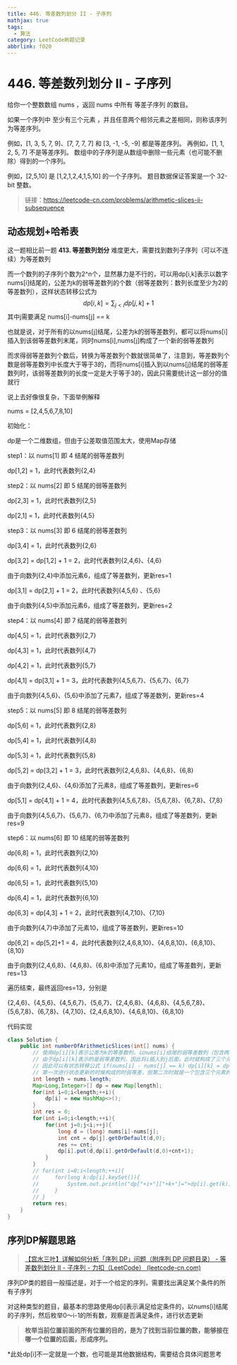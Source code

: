 ```yaml
---
title: 446. 等差数列划分 II - 子序列
mathjax: true
tags:
  - 算法
category: LeetCode刷题记录
abbrlink: f020
---
```

# 446. 等差数列划分 II - 子序列

给你一个整数数组 nums ，返回 nums 中所有 等差子序列 的数目。

如果一个序列中 至少有三个元素 ，并且任意两个相邻元素之差相同，则称该序列为等差序列。

例如，[1, 3, 5, 7, 9]、[7, 7, 7, 7] 和 [3, -1, -5, -9] 都是等差序列。
再例如，[1, 1, 2, 5, 7] 不是等差序列。
数组中的子序列是从数组中删除一些元素（也可能不删除）得到的一个序列。

例如，[2,5,10] 是 [1,2,1,2,4,1,5,10] 的一个子序列。
题目数据保证答案是一个 32-bit 整数。

> 链接：https://leetcode-cn.com/problems/arithmetic-slices-ii-subsequence

<!-- more -->

## 动态规划+哈希表

这一题相比前一题 **413. 等差数列划分** 难度更大，需要找到数列子序列（可以不连续）为等差数列

而一个数列的子序列个数为2^n个，显然暴力是不行的，可以用dp[i,k]表示以数字nums[i]结尾的，公差为k的弱等差数列的个数（弱等差数列：数列长度至少为2的等差数列），这样状态转移公式为
$$
dp[i,k] = \sum_{j<i}{dp[j,k]+1}
$$
其中j需要满足 nums[i]-nums[j] == k

也就是说，对于所有的以nums[j]结尾，公差为k的弱等差数列，都可以将nums[i]插入到该弱等差数列末尾，同时nums[i],nums[j]构成了一个新的弱等差数列

而求得弱等差数列个数后，转换为等差数列个数就很简单了，注意到，等差数列个数是弱等差数列中长度大于等于3的，而将nums[i]插入到以nums[j]结尾的弱等差数列时，该弱等差数列的长度一定是大于等于3的，因此只需要统计这一部分的值就行

说上去好像很复杂，下面举例解释

nums = [2,4,5,6,7,8,10]

初始化：

dp是一个二维数组，但由于公差取值范围太大，使用Map存储

step1：以 nums[1] 即 4 结尾的弱等差数列

dp[1,2] = 1，此时代表数列{2,4}

step2：以 nums[2] 即 5 结尾的弱等差数列

dp[2,3] = 1，此时代表数列{2,5}

dp[2,1] = 1，此时代表数列{4,5}

step3：以 nums[3] 即 6 结尾的弱等差数列

dp[3,4] = 1，此时代表数列{2,6}

dp[3,2] = dp[1,2] + 1 = 2，此时代表数列{2,4,6}、{4,6}

由于向数列{2,4}中添加元素6，组成了等差数列，更新res=1

dp[3,1] = dp[2,1] + 1 = 2，此时代表数列{4,5,6} 、{5,6}

由于向数列{4,5}中添加元素6，组成了等差数列，更新res=2

step4：以 nums[4] 即 7 结尾的弱等差数列

dp[4,5] = 1，此时代表数列{2,7}

dp[4,3] = 1，此时代表数列{4,7}

dp[4,2] = 1，此时代表数列{5,7}

dp[4,1] = dp[3,1] + 1 = 3，此时代表数列{4,5,6,7}、{5,6,7}、{6,7}

由于向数列{4,5,6}、{5,6}中添加了元素7，组成了等差数列，更新res=4

step5：以 nums[5] 即 8 结尾的弱等差数列

dp[5,6] = 1，此时代表数列{2,8}

dp[5,4] = 1，此时代表数列{4,8}

dp[5,3] = 1，此时代表数列{5,8}

dp[5,2] = dp[3,2] + 1 = 3，此时代表数列{2,4,6,8}、{4,6,8}、{6,8}

由于向数列{2,4,6}、{4,6}添加了元素8，组成了等差数列，更新res=6

dp[5,1] = dp[4,1] + 1 = 4，此时代表数列{4,5,6,7,8}、{5,6,7,8}、{6,7,8}、{7,8}

由于向数列{4,5,6,7}、{5,6,7}、{6,7}中添加了元素8，组成了等差数列，更新res=9

step6：以 nums[6] 即 10 结尾的弱等差数列

dp[6,8] = 1，此时代表数列{2,10}

dp[6,6] = 1，此时代表数列{4,10}

dp[6,5] = 1，此时代表数列{5,10}

dp[6,4] = 1，此时代表数列{6,10}

dp[6,3] = dp[4,3] + 1 = 2，此时代表数列{4,7,10}、{7,10}

由于向数列{4,7}中添加了元素10，组成了等差数列，更新res=10

dp[6,2] = dp[5,2]+1 = 4，此时代表数列{2,4,6,8,10}、{4,6,8,10}、{6,8,10}、{8,10}

由于向数列{2,4,6,8}、{4,6,8}、{6,8}中添加了元素10，组成了等差数列，更新res=13

遍历结束，最终返回res=13，分别是

{2,4,6}、{4,5,6}、{4,5,6,7}、{5,6,7}、{2,4,6,8}、{4,6,8}、{4,5,6,7,8}、{5,6,7,8}、{6,7,8}、{4,7,10}、{2,4,6,8,10}、{4,6,8,10}、{6,8,10}

代码实现

```java
class Solution {
    public int numberOfArithmeticSlices(int[] nums) {
        // 使用dp[i][k]表示公差为k的等差数列，以nums[i]结尾的弱等差数列（包含两个元素）个数
        // 由于dp[i][k]表示的是弱等差数列，因此将i插入到j后面，此时就构成了三个元素，可以算成等差数列
        // 因此可以有状态转移公式 if(nums[i] - nums[j] == k) dp[i][k] = dp[j][k]+1;
        // 第一次进行状态更新的时候构成的时弱等差，但第二次时就是一个包含三个元素的等差数列了，因此可以在统计弱等差数列的时候稍加处理就可以求解等差数列
        int length = nums.length;
        Map<Long,Integer>[] dp = new Map[length];
        for(int i=0;i<length;++i){
            dp[i] = new HashMap<>();
        }
        int res = 0;
        for(int i=0;i<length;++i){
            for(int j=0;j<i;++j){
                long d = (long) nums[i]-nums[j];
                int cnt = dp[j].getOrDefault(d,0);
                res += cnt;
                dp[i].put(d,dp[i].getOrDefault(d,0)+cnt+1);
            }
        }
        // for(int i=0;i<length;++i){
        //     for(long k:dp[i].keySet()){
        //         System.out.println("dp["+i+"]["+k+"]="+dp[i].get(k));
        //     }
        // }
        return res;
    }
}
```

## 序列DP解题思路

> [【宫水三叶】详解如何分析「序列 DP」问题（附序列 DP 问题目录） - 等差数列划分 II - 子序列 - 力扣（LeetCode） (leetcode-cn.com)](https://leetcode-cn.com/problems/arithmetic-slices-ii-subsequence/solution/gong-shui-san-xie-xiang-jie-ru-he-fen-xi-ykvk/)

序列DP类的题目一般描述是，对于一个给定的序列，需要找出满足某个条件的所有子序列

对这种类型的题目，最基本的思路使用dp[i]表示满足给定条件的，以nums[i]结尾的子序列，然后枚举0～i-1的所有数，观察是否满足条件，进行状态更新

> **枚举当前位置前面的所有位置的目的，是为了找到当前位置的数，能够接在哪一个位置的后面，形成序列。**

*此处dp[i]不一定就是一个数，也可能是其他数据结构，需要结合具体问题思考

